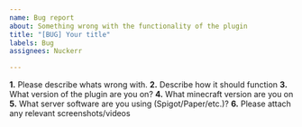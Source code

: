 ```yaml
---
name: Bug report
about: Something wrong with the functionality of the plugin
title: "[BUG] Your title"
labels: Bug
assignees: Nuckerr

---
```


**1.** Please describe whats wrong with.
**2.** Describe how it should function
**3.** What version of the plugin are you on?
**4.** What minecraft version are you on
**5.** What server software are you using (Spigot/Paper/etc.)?
**6.** Please attach any relevant screenshots/videos
